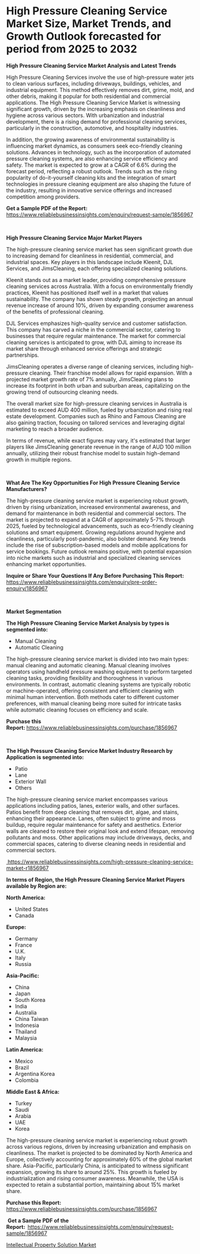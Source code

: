 <p><h1>High Pressure Cleaning Service Market Size, Market Trends, and Growth Outlook forecasted for period from 2025 to 2032</h1></p><p><strong>High Pressure Cleaning Service Market Analysis and Latest Trends</strong></p>
<p><p>High Pressure Cleaning Services involve the use of high-pressure water jets to clean various surfaces, including driveways, buildings, vehicles, and industrial equipment. This method effectively removes dirt, grime, mold, and other debris, making it popular for both residential and commercial applications. The High Pressure Cleaning Service Market is witnessing significant growth, driven by the increasing emphasis on cleanliness and hygiene across various sectors. With urbanization and industrial development, there is a rising demand for professional cleaning services, particularly in the construction, automotive, and hospitality industries.</p><p>In addition, the growing awareness of environmental sustainability is influencing market dynamics, as consumers seek eco-friendly cleaning solutions. Advances in technology, such as the incorporation of automated pressure cleaning systems, are also enhancing service efficiency and safety. The market is expected to grow at a CAGR of 6.6% during the forecast period, reflecting a robust outlook. Trends such as the rising popularity of do-it-yourself cleaning kits and the integration of smart technologies in pressure cleaning equipment are also shaping the future of the industry, resulting in innovative service offerings and increased competition among providers.</p></p>
<p><strong>Get a Sample PDF of the Report:&nbsp;</strong> <a href="https://www.reliablebusinessinsights.com/enquiry/request-sample/1856967?utm_campaign=2208&utm_medium=2&utm_source=Github&utm_content=ia&utm_term=10032025&utm_id=high-pressure-cleaning-service">https://www.reliablebusinessinsights.com/enquiry/request-sample/1856967</a></p>
<p>&nbsp;</p>
<p><strong>High Pressure Cleaning Service Major Market Players</strong></p>
<p><p>The high-pressure cleaning service market has seen significant growth due to increasing demand for cleanliness in residential, commercial, and industrial spaces. Key players in this landscape include Kleenit, DJL Services, and JimsCleaning, each offering specialized cleaning solutions.</p><p>Kleenit stands out as a market leader, providing comprehensive pressure cleaning services across Australia. With a focus on environmentally friendly practices, Kleenit has positioned itself well in a market that values sustainability. The company has shown steady growth, projecting an annual revenue increase of around 10%, driven by expanding consumer awareness of the benefits of professional cleaning.</p><p>DJL Services emphasizes high-quality service and customer satisfaction. This company has carved a niche in the commercial sector, catering to businesses that require regular maintenance. The market for commercial cleaning services is anticipated to grow, with DJL aiming to increase its market share through enhanced service offerings and strategic partnerships.</p><p>JimsCleaning operates a diverse range of cleaning services, including high-pressure cleaning. Their franchise model allows for rapid expansion. With a projected market growth rate of 7% annually, JimsCleaning plans to increase its footprint in both urban and suburban areas, capitalizing on the growing trend of outsourcing cleaning needs.</p><p>The overall market size for high-pressure cleaning services in Australia is estimated to exceed AUD 400 million, fueled by urbanization and rising real estate development. Companies such as Rhino and Famous Cleaning are also gaining traction, focusing on tailored services and leveraging digital marketing to reach a broader audience.</p><p>In terms of revenue, while exact figures may vary, it's estimated that larger players like JimsCleaning generate revenue in the range of AUD 100 million annually, utilizing their robust franchise model to sustain high-demand growth in multiple regions.</p></p>
<p>&nbsp;</p>
<p><strong>What Are The Key Opportunities For High Pressure Cleaning Service Manufacturers?</strong></p>
<p><p>The high-pressure cleaning service market is experiencing robust growth, driven by rising urbanization, increased environmental awareness, and demand for maintenance in both residential and commercial sectors. The market is projected to expand at a CAGR of approximately 5-7% through 2025, fueled by technological advancements, such as eco-friendly cleaning solutions and smart equipment. Growing regulations around hygiene and cleanliness, particularly post-pandemic, also bolster demand. Key trends include the rise of subscription-based models and mobile applications for service bookings. Future outlook remains positive, with potential expansion into niche markets such as industrial and specialized cleaning services enhancing market opportunities.</p></p>
<p><strong>Inquire or Share Your Questions If Any Before Purchasing This Report:</strong> <a href="https://www.reliablebusinessinsights.com/enquiry/pre-order-enquiry/1856967?utm_campaign=2208&utm_medium=2&utm_source=Github&utm_content=ia&utm_term=10032025&utm_id=high-pressure-cleaning-service">https://www.reliablebusinessinsights.com/enquiry/pre-order-enquiry/1856967</a></p>
<p>&nbsp;</p>
<p><strong>Market Segmentation</strong></p>
<p><strong>The High Pressure Cleaning Service Market Analysis by types is segmented into:</strong></p>
<p><ul><li>Manual Cleaning</li><li>Automatic Cleaning</li></ul></p>
<p><p>The high-pressure cleaning service market is divided into two main types: manual cleaning and automatic cleaning. Manual cleaning involves operators using handheld pressure washing equipment to perform targeted cleaning tasks, providing flexibility and thoroughness in various environments. In contrast, automatic cleaning systems are typically robotic or machine-operated, offering consistent and efficient cleaning with minimal human intervention. Both methods cater to different customer preferences, with manual cleaning being more suited for intricate tasks while automatic cleaning focuses on efficiency and scale.</p></p>
<p><strong>Purchase this Report:&nbsp;</strong><a href="https://www.reliablebusinessinsights.com/purchase/1856967?utm_campaign=2208&utm_medium=2&utm_source=Github&utm_content=ia&utm_term=10032025&utm_id=high-pressure-cleaning-service">https://www.reliablebusinessinsights.com/purchase/1856967</a></p>
<p>&nbsp;</p>
<p><strong>The High Pressure Cleaning Service Market Industry Research by Application is segmented into:</strong></p>
<p><ul><li>Patio</li><li>Lane</li><li>Exterior Wall</li><li>Others</li></ul></p>
<p><p>The high-pressure cleaning service market encompasses various applications including patios, lanes, exterior walls, and other surfaces. Patios benefit from deep cleaning that removes dirt, algae, and stains, enhancing their appearance. Lanes, often subject to grime and moss buildup, require regular maintenance for safety and aesthetics. Exterior walls are cleaned to restore their original look and extend lifespan, removing pollutants and moss. Other applications may include driveways, decks, and commercial spaces, catering to diverse cleaning needs in residential and commercial sectors.</p></p>
<p><a href="https://www.reliablebusinessinsights.com/high-pressure-cleaning-service-market-r1856967?utm_campaign=2208&utm_medium=2&utm_source=Github&utm_content=ia&utm_term=10032025&utm_id=high-pressure-cleaning-service">&nbsp;https://www.reliablebusinessinsights.com/high-pressure-cleaning-service-market-r1856967</a></p>
<p><strong>In terms of Region, the High Pressure Cleaning Service Market Players available by Region are:</strong></p>
<p>
    <p> <strong> North America: </strong>
        <ul>
            <li>United States</li>
            <li>Canada</li>
        </ul>
        </p> 
    <p> <strong> Europe: </strong>
        <ul>
            <li>Germany</li>
            <li>France</li>
            <li>U.K.</li>
            <li>Italy</li>
            <li>Russia</li>
        </ul>
        </p> 
    <p> <strong> Asia-Pacific: </strong>
        <ul>
            <li>China</li>
            <li>Japan</li>
            <li>South Korea</li>
            <li>India</li>
            <li>Australia</li>
            <li>China Taiwan</li>
            <li>Indonesia</li>
            <li>Thailand</li>
            <li>Malaysia</li>
        </ul>
        </p> 
    <p> <strong> Latin America: </strong>
        <ul>
            <li>Mexico</li>
            <li>Brazil</li>
            <li>Argentina Korea</li>
            <li>Colombia</li>
        </ul>
        </p> 
    <p> <strong> Middle East & Africa: </strong>
        <ul>
            <li>Turkey</li>
            <li>Saudi</li>
            <li>Arabia</li>
            <li>UAE</li>
            <li>Korea</li>
        </ul>
    </p>
    </p>
<p><p>The high-pressure cleaning service market is experiencing robust growth across various regions, driven by increasing urbanization and emphasis on cleanliness. The market is projected to be dominated by North America and Europe, collectively accounting for approximately 60% of the global market share. Asia-Pacific, particularly China, is anticipated to witness significant expansion, growing its share to around 25%. This growth is fueled by industrialization and rising consumer awareness. Meanwhile, the USA is expected to retain a substantial portion, maintaining about 15% market share.</p></p>
<p><strong>Purchase this Report: </strong><a href="https://www.reliablebusinessinsights.com/purchase/1856967?utm_campaign=2208&utm_medium=2&utm_source=Github&utm_content=ia&utm_term=10032025&utm_id=high-pressure-cleaning-service">https://www.reliablebusinessinsights.com/purchase/1856967</a></p>
<p>&nbsp;<strong>Get a Sample PDF of the Report:&nbsp;&nbsp;</strong><a href="https://www.reliablebusinessinsights.com/enquiry/request-sample/1856967?utm_campaign=2208&utm_medium=2&utm_source=Github&utm_content=ia&utm_term=10032025&utm_id=high-pressure-cleaning-service">https://www.reliablebusinessinsights.com/enquiry/request-sample/1856967</a></p>
<p><strong></strong></p>
<p><p><a href="https://github.com/DixieGrimes/Market-Research-Report-List-1/blob/main/intellectual-property-solution-market.md?utm_campaign=2208&utm_medium=2&utm_source=Github&utm_content=ia&utm_term=10032025&utm_id=high-pressure-cleaning-service">Intellectual Property Solution Market</a></p></p>